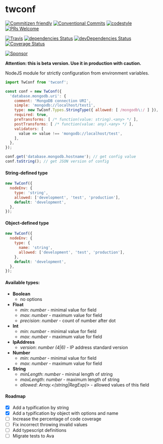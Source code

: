 # twconf
[![Commitizen friendly](https://img.shields.io/badge/commitizen-friendly-brightgreen.svg?style=flat-square)](http://commitizen.github.io/cz-cli/)
[![Conventional Commits](https://img.shields.io/badge/Conventional%20Commits-1.0.0-yellow.svg?style=flat-square)](https://conventionalcommits.org)
[![codestyle](https://img.shields.io/badge/codestyle-airbnb-brightgreen.svg?style=flat-square)](https://github.com/airbnb/javascript)
[![PRs Welcome](https://img.shields.io/badge/PRs-welcome-brightgreen.svg?style=flat-square)](http://makeapullrequest.com)

[![Travis](https://img.shields.io/travis/CheerlessCloud/twconf.svg?style=flat-square)](https://travis-ci.org/TeslaCtroitel/twconf)
[![dependencies Status](https://david-dm.org/CheerlessCloud/twconf/status.svg?style=flat-square)](https://david-dm.org/TeslaCtroitel/twconf)
[![devDependencies Status](https://david-dm.org/CheerlessCloud/twconf/dev-status.svg?style=flat-square)](https://david-dm.org/TeslaCtroitel/twconf?type=dev)
[![Coverage Status](https://img.shields.io/coveralls/CheerlessCloud/twconf.svg?style=flat-square)](https://coveralls.io/github/TeslaCtroitel/twconf)

[![Sponsor](https://app.codesponsor.io/embed/jkPpzosXxwDBBaBNpoqWKCXd/CheerlessCloud/twconf.svg)](https://app.codesponsor.io/link/jkPpzosXxwDBBaBNpoqWKCXd/CheerlessCloud/twconf)

**Attention: this is beta version. Use it in production with caution.**

NodeJS module for strictly configuration from environment variables.

```javascript
import TwConf from 'twconf';

const conf = new TwConf({
  'database.mongodb.uri': {
    comment: 'MongoDB connection URI',
    simple: 'mongodb://localhost/test1',
    type: new TwConf.Types.StringType({ allowed: [ /mongodb\:/ ] }),
    required: true,
    preTransforms: [ /* function(value: string).<any> */ ],
    postTransforms: [ /* function(value: any).<any> */ ],
    validators: [
      value => value !== 'mongodb://localhost/test',
    ],
  },
});

conf.get('database.mongodb.hostname'); // get config value
conf.toString(); // get JSON version of config
```
#### String-defined type
``` javascript
new TwConf({
  nodeEnv: {
    type: 'string',
    allowed: ['development', 'test', 'production'],
    default: 'development',
  },
});
```

#### Object-defined type
``` javascript
new TwConf({
  nodeEnv: {
    type: {
      name: 'string',
      allowed: ['development', 'test', 'production'],
    },
    default: 'development',
  },
});
```

#### Available types:
- **Boolean**
  - no options
- **Float**
  - *min*: *number* - minimal value for field
  - *max*: *number* - maximum value for field
  - *precision*: *number* - count of number after dot
- **Int**
  - *min*: *number* - minimal value for field
  - *max*: *number* - maximum value for field
- **IpAddress**
  - *version*: *number (4|6)* - IP address standard version
- **Number**
  - *min*: *number* - minimal value for field
  - *max*: *number* - maximum value for field
- **String**
  - *minLength*: *number* - mininal length of string
  - *maxLength*: *number* - maximum length of string
  - *allowed*: *Array.<(string|RegExp)>* - allowed values of this field

#### Roadmap
- [x] Add a typification by string
- [x] Add a typification by object with options and name
- [ ] Increase the percentage of code coverage
- [ ] Fix incorrect throwing invalid values
- [ ] Add typescript definitions
- [ ] Migrate tests to Ava
